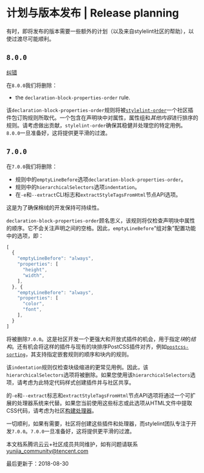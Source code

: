 # 计划与版本发布 | Release planning

有时，即将发布的版本需要一些额外的计划（以及来自stylelint社区的帮助），以使过渡尽可能顺利。

## `8.0.0`

[纠错](javascript:;)

在`8.0.0`我们将删除：

- the `declaration-block-properties-order` rule.

该`declaration-block-properties-order`规则将被[`stylelint-order`](https://github.com/hudochenkov/stylelint-order)一个社区插件包订购规则所取代。一个包含在声明块中对属性，属性组和*其他内容*进行排序的规则。请考虑做出贡献，`stylelint-order`确保其稳健并处理您的特定用例。`8.0.0`一旦准备好，这将提供更平滑的过渡。

## `7.0.0`

在`7.0.0`我们将删除：

- 规则中的`emptyLineBefore`选项`declaration-block-properties-order`。
- 规则中的`hierarchicalSelectors`选项`indentation`。
- 在`-e`和`--extract`CLI标志和`extractStyleTagsFromHtml`节点API选项。

这是为了确保棉绒的开发保持可持续性。

`declaration-block-properties-order`顾名思义，该规则将仅检查声明块中属性的顺序。它不会关注声明之间的空格。因此，`emptyLineBefore`“组对象”配置功能中的选项，即：

```javascript
[
  {
    "emptyLineBefore": "always",
    "properties": [
      "height",
      "width",
    ],
  }, {
    "emptyLineBefore": "always",
    "properties": [
      "color",
      "font",
    ],
  }
]
```

将被删除`7.0.0`。这是社区开发一个更强大和开放式插件的机会，用于指定*块*的*结构*。还有机会将这样的插件与现有的块排序PostCSS插件对齐，例如[`postcss-sorting`](https://github.com/hudochenkov/postcss-sorting)，其支持指定嵌套规则的顺序和块内的规则。

该`indentation`规则仅检查块级缩进的更常见用例。因此，该`hierarchicalSelectors`选项将被删除。如果您使用该`hierarchicalSelectors`选项，请考虑为此特定代码样式创建插件并与社区共享。

的`-e`和`--extract`标志和`extractStyleTagsFromHtml`节点API选项将通过一个可扩展的处理器系统来代替。如果您当前使用这些标志或此选项从HTML文件中提取CSS代码，请考虑为社区[构建处理器](http://stylelint.cn/developer-guide/processors/)。

一切顺利，如果有需要，社区将创建这些插件和处理器，而stylelint团队专注于开发`7.0.0`。`7.0.0`一旦准备好，这将提供更平滑的过渡。

本文档系腾讯云云+社区成员共同维护，如有问题请联系 yunjia_community@tencent.com

最后更新于：2018-08-30